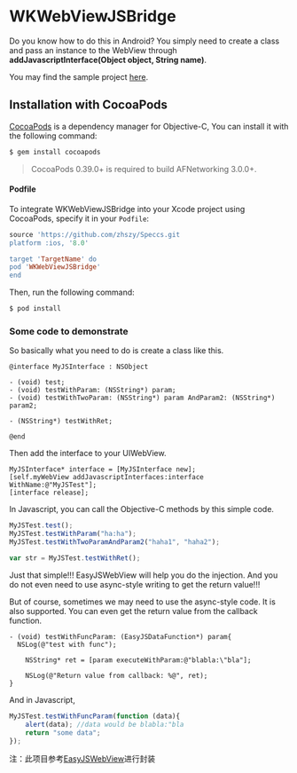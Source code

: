 WKWebViewJSBridge
=============
Do you know how to do this in Android? You simply need to create a class and pass an instance to the WebView through **addJavascriptInterface(Object object, String name)**.

You may find the sample project [here](https://github.com/zhszy/WKWebViewJSDemo).

## Installation with CocoaPods

[CocoaPods](http://cocoapods.org) is a dependency manager for Objective-C,  You can install it with the following command:

```bash
$ gem install cocoapods
```
> CocoaPods 0.39.0+ is required to build AFNetworking 3.0.0+.

#### Podfile

To integrate WKWebViewJSBridge into your Xcode project using CocoaPods, specify it in your `Podfile`:

```ruby
source 'https://github.com/zhszy/Speccs.git
platform :ios, '8.0'

target 'TargetName' do
pod 'WKWebViewJSBridge'
end
```

Then, run the following command:

```bash
$ pod install
```

### Some code to demonstrate
So basically what you need to do is create a class like this.

```obj-c
@interface MyJSInterface : NSObject

- (void) test;
- (void) testWithParam: (NSString*) param;
- (void) testWithTwoParam: (NSString*) param AndParam2: (NSString*) param2;

- (NSString*) testWithRet;

@end
```

Then add the interface to your UIWebView.

```obj-c
MyJSInterface* interface = [MyJSInterface new];
[self.myWebView addJavascriptInterfaces:interface WithName:@"MyJSTest"];
[interface release];
```
In Javascript, you can call the Objective-C methods by this simple code.

```js
MyJSTest.test();
MyJSTest.testWithParam("ha:ha");
MyJSTest.testWithTwoParamAndParam2("haha1", "haha2");

var str = MyJSTest.testWithRet();
```

Just that simple!!! EasyJSWebView will help you do the injection. And you do not even need to use async-style writing to get the return value!!!

But of course, sometimes we may need to use the async-style code. It is also supported. You can even get the return value from the callback function.

```obj-c
- (void) testWithFuncParam: (EasyJSDataFunction*) param{
  NSLog(@"test with func");
	
	NSString* ret = [param executeWithParam:@"blabla:\"bla"];
	
	NSLog(@"Return value from callback: %@", ret);
}
```

And in Javascript,

```js
MyJSTest.testWithFuncParam(function (data){
	alert(data); //data would be blabla:"bla
	return "some data";
});
```
注：此项目参考[EasyJSWebView](https://github.com/dukeland/EasyJSWebView)进行封装
